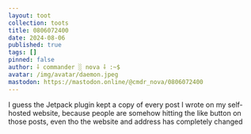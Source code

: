 ```yaml
---
layout: toot
collection: toots
title: 0806072400
date: 2024-08-06
published: true
tags: []
pinned: false
author: ⸸ commander ░ nova ⸸ :~$
avatar: /img/avatar/daemon.jpeg
mastodon: https://mastodon.online/@cmdr_nova/0806072400
---
```


I guess the Jetpack plugin kept a copy of every post I wrote on my self-hosted website, because people are somehow hitting the like button on those posts, even tho the website and address has completely changed
